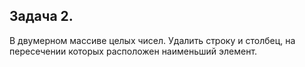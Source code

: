 ## Задача 2.

В двумерном массиве целых чисел. Удалить строку и столбец, на пересечении которых расположен наименьший элемент.